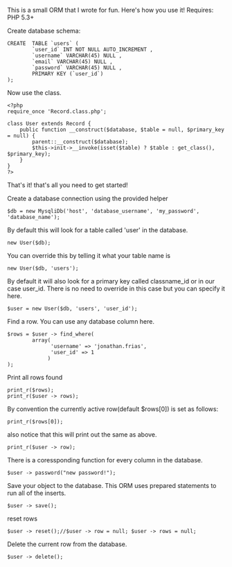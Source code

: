 This is a small ORM that I wrote for fun. Here's how you use it! Requires: PHP 5.3+ 

Create database schema:

    CREATE  TABLE `users` (
            `user_id` INT NOT NULL AUTO_INCREMENT ,
            `username` VARCHAR(45) NULL ,
            `email` VARCHAR(45) NULL ,
            `password` VARCHAR(45) NULL ,
            PRIMARY KEY (`user_id`) 
    );

Now use the class.



    <?php
    require_once 'Record.class.php';
    
    class User extends Record {
        public function __construct($database, $table = null, $primary_key = null) {
            parent::__construct($database);
            $this->init->__invoke(isset($table) ? $table : get_class(), $primary_key);
        }
    }
    ?>
That's it! that's all you need to get started!

Create a database connection using the provided helper

    $db = new MysqliDb('host', 'database_username', 'my_password', 'database_name');

By default this will look for a table called 'user' in the database.

    new User($db);

You can override this by telling it what your table name is

    new User($db, 'users');

By default it will also look for a primary key called classname_id or in our case
user_id. There is no need to override in this case but you can specify it here.

    $user = new User($db, 'users', 'user_id');

Find a row. You can use any database column here.

    $rows = $user -> find_where(
            array(
                  'username' => 'jonathan.frias',
                  'user_id' => 1
                 )
    );

Print all rows found

    print_r($rows);
    print_r($user -> rows);    

By convention the currently active row(default $rows[0]) is set as follows:

    print_r($rows[0]);
also notice that this will print out the same as above.

    print_r($user -> row);

There is a coressponding function for every column in the database.

    $user -> password("new password!");

Save your object to the database. This ORM uses prepared statements to run all of the inserts.

    $user -> save();

reset rows

    $user -> reset();//$user -> row = null; $user -> rows = null;

Delete the current row from the database.

    $user -> delete();

